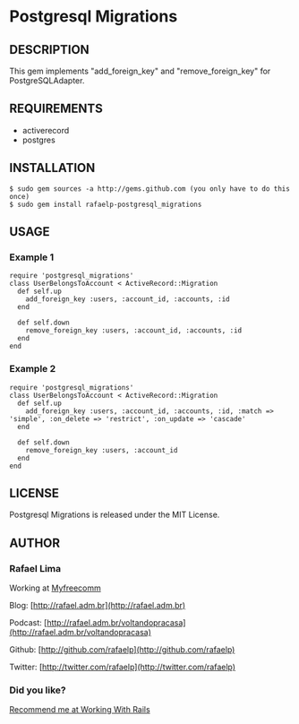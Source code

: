 # Postgresql Migrations

## DESCRIPTION

This gem implements "add\_foreign\_key" and "remove\_foreign\_key" for PostgreSQLAdapter.

## REQUIREMENTS

* activerecord
* postgres

## INSTALLATION

    $ sudo gem sources -a http://gems.github.com (you only have to do this once)
    $ sudo gem install rafaelp-postgresql_migrations

## USAGE

### Example 1

    require 'postgresql_migrations'
    class UserBelongsToAccount < ActiveRecord::Migration
      def self.up
        add_foreign_key :users, :account_id, :accounts, :id
      end

      def self.down
        remove_foreign_key :users, :account_id, :accounts, :id
      end
    end

### Example 2

    require 'postgresql_migrations'
    class UserBelongsToAccount < ActiveRecord::Migration
      def self.up
        add_foreign_key :users, :account_id, :accounts, :id, :match => 'simple', :on_delete => 'restrict', :on_update => 'cascade'
      end

      def self.down
        remove_foreign_key :users, :account_id
      end
    end

## LICENSE

Postgresql Migrations is released under the MIT License.

## AUTHOR

### **Rafael Lima**

Working at [Myfreecomm](http://myfreecomm.com.br)

Blog: [http://rafael.adm.br](http://rafael.adm.br)

Podcast: [http://rafael.adm.br/voltandopracasa](http://rafael.adm.br/voltandopracasa)

Github: [http://github.com/rafaelp](http://github.com/rafaelp)

Twitter: [http://twitter.com/rafaelp](http://twitter.com/rafaelp)

### Did you like?

[Recommend me at Working With Rails](http://workingwithrails.com/recommendation/new/person/14248-rafael-lima)
